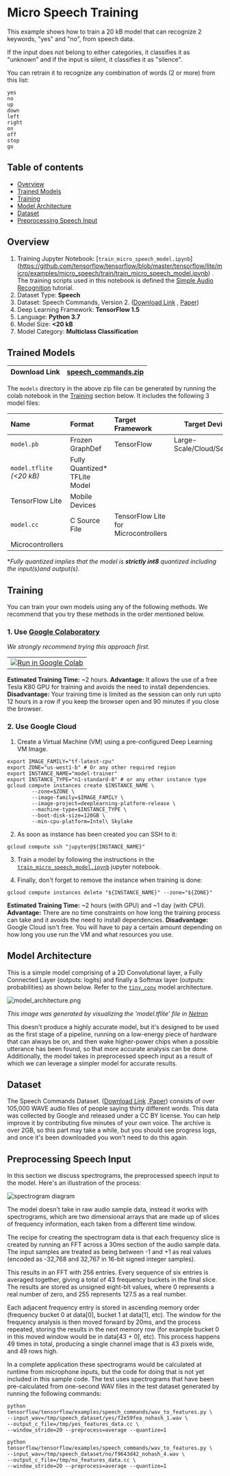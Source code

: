 
# Micro Speech Training

This example shows how to train a 20 kB model that can recognize 2 keywords,
"yes" and "no", from speech data.

If the input does not belong to either categories, it classifies it as "unknown"
and if the input is silent, it classifies it as "silence".

You can retrain it to recognize any combination of words (2 or more) from this
list:

```
yes
no
up
down
left
right
on
off
stop
go
```

## Table of contents

-   [Overview](#overview)
-   [Trained Models](#trained-models)
-   [Training](#training)
-   [Model Architecture](#model-architecture)
-   [Dataset](#dataset)
-   [Preprocessing Speech Input](#preprocessing-speech-input)

## Overview

1. Training Jupyter Notebook: [`train_micro_speech_model.ipynb`]
(https://github.com/tensorflow/tensorflow/blob/master/tensorflow/lite/micro/examples/micro_speech/train/train_micro_speech_model.ipynb)
. The training scripts used in this notebook is defined the
[Simple Audio Recognition](https://www.tensorflow.org/tutorials/sequences/audio_recognition)
tutorial.
2. Dataset Type: **Speech**
3. Dataset: Speech Commands, Version 2. ([Download Link](https://storage.cloud.google.com/download.tensorflow.org/data/speech_commands_v0.02.tar.gz)
, [Paper](https://arxiv.org/abs/1804.03209))
4. Deep Learning Framework: **TensorFlow 1.5**
5. Language: **Python 3.7**
6. Model Size: **<20 kB**
7. Model Category: **Multiclass Classification**

## Trained Models

| Download Link        | [speech_commands.zip](https://storage.googleapis.com/download.tensorflow.org/models/tflite/micro/speech_commands_2020_04_13.zip)           |
| ------------- |-------------|


The `models` directory in the above zip file can be generated by running the
colab notebook in the [Training](#training) section below. It
includes the following 3 model files:

| Name | Format | Target Framework | Target Device |
| :------------- |:-------------|:-------------|-----|
| `model.pb` | Frozen GraphDef | TensorFlow | Large-Scale/Cloud/Servers   |
| `model.tflite` *(<20 kB)*  | Fully Quantized* TFLite Model |
TensorFlow Lite | Mobile Devices|
| `model.cc`  | C Source File | TensorFlow Lite for Microcontrollers |
Microcontrollers |

**Fully quantized implies that the model is **strictly int8** quantized
including the input(s)and output(s).*
<!-- **Fully quantized implies that the model is **strictly int8** quantized
**except** the input(s) and output(s) which remain float.* -->


## Training

You can train your own models using any of the following methods. We recommend
that you try these methods in the order mentioned below.

### 1. Use [Google Colaboratory](https://colab.research.google.com)

*We strongly recommend trying this approach first.*

<table class="tfo-notebook-buttons">
  <td>
    <a target="_blank" href="https://colab.research.google.com/github/tensorflow/tensorflow/blob/master/tensorflow/lite/micro/examples/micro_speech/train/train_micro_speech_model.ipynb"><img src="https://www.tensorflow.org/images/colab_logo_32px.png" />Run in
      Google Colab</a>
  </td>
</table>

**Estimated Training Time:** ~2 hours.
**Advantage:** It allows the use of a free Tesla K80 GPU for training and avoids
the need to install dependencies.
**Disadvantage:** Your training time is limited as the session can only run
upto 12 hours in a row if you keep the browser open and 90 minutes if you close
the browser.

### 2. Use Google Cloud

1. Create a Virtual Machine (VM) using a pre-configured Deep Learning VM Image.

```
export IMAGE_FAMILY="tf-latest-cpu"
export ZONE="us-west1-b" # Or any other required region
export INSTANCE_NAME="model-trainer"
export INSTANCE_TYPE="n1-standard-8" # or any other instance type
gcloud compute instances create $INSTANCE_NAME \
        --zone=$ZONE \
        --image-family=$IMAGE_FAMILY \
        --image-project=deeplearning-platform-release \
        --machine-type=$INSTANCE_TYPE \
        --boot-disk-size=120GB \
        --min-cpu-platform=Intel\ Skylake
```

2. As soon as instance has been created you can SSH to it:

```
gcloud compute ssh "jupyter@${INSTANCE_NAME}"
```

3. Train a model by following the instructions in the [`train_micro_speech_model.ipynb`](https://github.com/tensorflow/tensorflow/blob/master/tensorflow/lite/micro/examples/micro_speech/train/train_micro_speech_model.ipynb)
jupyter notebook.

4. Finally, don't forget to remove the instance when training is done:

```
gcloud compute instances delete "${INSTANCE_NAME}" --zone="${ZONE}"
```

**Estimated Training Time:** ~2 hours (with GPU) and ~1 day (with CPU).
**Advantage:** There are no time constraints on how long the training process
can take and it avoids the need to install dependencies.
**Disadvantage:** Google Cloud isn't free. You will have to pay a certain amount
depending on how long you use run the VM and what resources you use.

## Model Architecture

This is a simple model comprising of a 2D Convolutional layer, a Fully Connected
Layer (outputs: logits) and finally a Softmax layer (outputs: probabilities) as
shown below. Refer to the [`tiny_conv`](https://github.com/tensorflow/tensorflow/blob/master/tensorflow/examples/speech_commands/models.py#L673)
model architecture.

![model_architecture.png](https://github.com/tensorflow/tensorflow/blob/master/tensorflow/lite/micro/examples/micro_speech/images/model_architecture.png)

*This image was generated by visualizing the 'model.tflite' file in
[Netron](https://github.com/lutzroeder/netron)*

This doesn't produce a highly accurate model, but it's designed to be used as
the first stage of a pipeline, running on a low-energy piece of hardware that
can always be on, and then wake higher-power chips when a possible utterance has
been found, so that more accurate analysis can be done. Additionally, the model
takes in preprocessed speech input as a result of which we can leverage a
simpler model for accurate results.

## Dataset

The Speech Commands Dataset. ([Download Link](https://storage.cloud.google.com/download.tensorflow.org/data/speech_commands_v0.02.tar.gz)
,[Paper](https://arxiv.org/abs/1804.03209)) consists of over 105,000 WAVE audio
files of people saying thirty different words. This data was collected by
Google and released under a CC BY license. You can help improve it by
contributing five minutes of your own voice. The archive is over 2GB, so this
part may take a while, but you should see progress logs, and once it's been
downloaded you won't need to do this again.

## Preprocessing Speech Input

In this section we discuss spectrograms, the preprocessed speech input to the
model. Here's an illustration of the process:

![spectrogram diagram](https://storage.googleapis.com/download.tensorflow.org/example_images/spectrogram_diagram.png)

The model doesn't take in raw audio sample data, instead it works with
spectrograms, which are two dimensional arrays that are made up of slices of
frequency information, each taken from a different time window.

The recipe for creating the spectrogram data is that each frequency slice is
created by running an FFT across a 30ms section of the audio sample data. The
input samples are treated as being between -1 and +1 as real values (encoded as
-32,768 and 32,767 in 16-bit signed integer samples).

This results in an FFT with 256 entries. Every sequence of six entries is
averaged together, giving a total of 43 frequency buckets in the final slice.
The results are stored as unsigned eight-bit values, where 0 represents a real
number of zero, and 255 represents 127.5 as a real number.

Each adjacent frequency entry is stored in ascending memory order (frequency
bucket 0 at data[0], bucket 1 at data[1], etc). The window for the frequency
analysis is then moved forward by 20ms, and the process repeated, storing the
results in the next memory row (for example bucket 0 in this moved window would
be in data[43 + 0], etc). This process happens 49 times in total, producing a
single channel image that is 43 pixels wide, and 49 rows high.

In a complete application these spectrograms would be calculated at runtime from
microphone inputs, but the code for doing that is not yet included in this
sample code. The test uses spectrograms that have been pre-calculated from
one-second WAV files in the test dataset generated by running the following
commands:

```
python tensorflow/tensorflow/examples/speech_commands/wav_to_features.py \
--input_wav=/tmp/speech_dataset/yes/f2e59fea_nohash_1.wav \
--output_c_file=/tmp/yes_features_data.cc \
--window_stride=20 --preprocess=average --quantize=1

python tensorflow/tensorflow/examples/speech_commands/wav_to_features.py \
--input_wav=/tmp/speech_dataset/no/f9643d42_nohash_4.wav \
--output_c_file=/tmp/no_features_data.cc \
--window_stride=20 --preprocess=average --quantize=1
```

